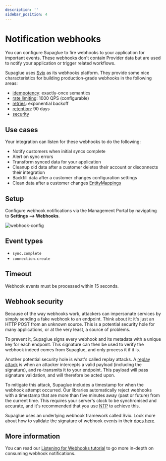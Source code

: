 ```yaml
---
description: ''
sidebar_position: 4
---
```


# Notification webhooks

You can configure Supaglue to fire webhooks to your application for important events. These webhooks don't contain Provider data but are used to notify your application or trigger related workflows.

Supaglue uses [Svix](https://svix.com) as its webhooks platform. They provide some nice characteristics for building production-grade webhooks in the following areas:

- [idempotency](https://docs.svix.com/idempotency): exactly-once semantics
- [rate limiting](https://docs.svix.com/rate-limit): 1000 QPS (configurable)
- [retries](https://docs.svix.com/retries): exponential backoff
- [retention](https://docs.svix.com/retention): 90 days
- [security](https://docs.svix.com/security)

## Use cases

Your integration can listen for these webhooks to do the following:

- Notify customers when initial syncs complete
- Alert on sync errors
- Transform synced data for your application
- Cleanup old data after a customer deletes their account or disconnects their integration
- Backfill data after a customer changes configuration settings
- Clean data after a customer changes [EntityMappings](../platform/entities/overview#entity-mapping)

## Setup

Configure webhook notifications via the Management Portal by navigating to **Settings --> Webhooks**.

![webhook-config](/img/webhooks-tutorial-step-2a.png)

## Event types

- `sync.complete`
- `connection.create`

## Timeout

Webhook events must be processed within 15 seconds.

## Webhook security

Because of the way webhooks work, attackers can impersonate services by simply sending a fake webhook to an endpoint. Think about it: it's just an HTTP POST from an unknown source. This is a potential security hole for many applications, or at the very least, a source of problems.

To prevent it, Supaglue signs every webhook and its metadata with a unique key for each endpoint. This signature can then be used to verify the webhook indeed comes from Supaglue, and only process it if it is.

Another potential security hole is what's called replay attacks. A [replay attack](https://en.wikipedia.org/wiki/Replay_attack) is when an attacker intercepts a valid payload (including the signature), and re-transmits it to your endpoint. This payload will pass signature validation, and will therefore be acted upon.

To mitigate this attack, Supaglue includes a timestamp for when the webhook attempt occurred. Our libraries automatically reject webhooks with a timestamp that are more than five minutes away (past or future) from the current time. This requires your server's clock to be synchronised and accurate, and it's recommended that you use [NTP](https://en.wikipedia.org/wiki/Network_Time_Protocol) to achieve this.

Supaglue uses an underlying webhook framework called Svix. Look more about how to validate the signature of webhook events in their [docs here](https://docs.svix.com/receiving/verifying-payloads/how).

## More information

You can read our [Listening for Webhooks tutorial](../tutorials/listen-for-webhooks) to go more in-depth on consuming webhook notifications.
